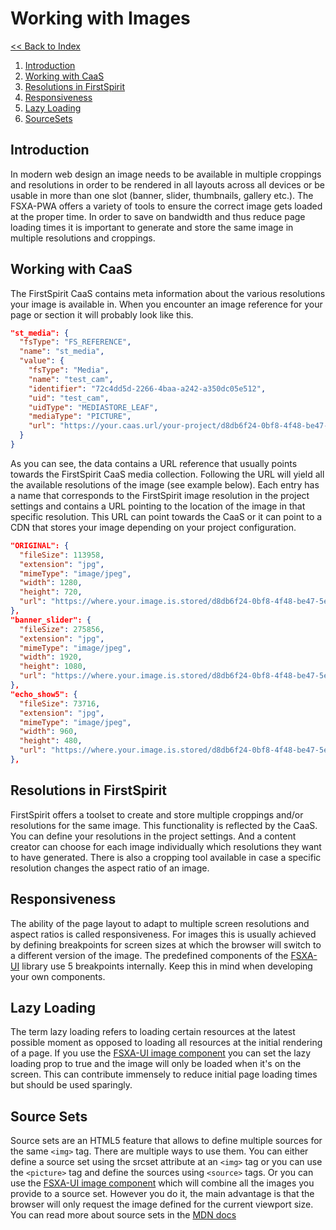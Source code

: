 # Working with Images

[<< Back to Index](./index.md)

1. [Introduction](#introduction)
2. [Working with CaaS](#working-with-caas)
3. [Resolutions in FirstSpirit](#resolutions-in-firstspirit)
4. [Responsiveness](#responsiveness)
5. [Lazy Loading](#lazy-loading)
6. [SourceSets](#sourcesets)

## Introduction

In modern web design an image needs to be available in multiple croppings and resolutions in order to be rendered in all layouts across all devices or be usable in more than one slot (banner, slider, thumbnails, gallery etc.). The FSXA-PWA offers a variety of tools to ensure the correct image gets loaded at the proper time. In order to save on bandwidth and thus reduce page loading times it is important to generate and store the same image in multiple resolutions and croppings.

## Working with CaaS

The FirstSpirit CaaS contains meta information about the various resolutions your image is available in. When you encounter an image reference for your page or section it will probably look like this.

```json
"st_media": {
  "fsType": "FS_REFERENCE",
  "name": "st_media",
  "value": {
    "fsType": "Media",
    "name": "test_cam",
    "identifier": "72c4dd5d-2266-4baa-a242-a350dc05e512",
    "uid": "test_cam",
    "uidType": "MEDIASTORE_LEAF",
    "mediaType": "PICTURE",
    "url": "https://your.caas.url/your-project/d8db6f24-0bf8-4f48-be47-5e41d8d427fc.preview.content/72c4dd5d-2266-4baa-a242-a350dc05e512.en_GB"
  }
}
```

As you can see, the data contains a URL reference that usually points towards the FirstSpirit CaaS media collection. Following the URL will yield all the available resolutions of the image (see example below). Each entry has a name that corresponds to the FirstSpirit image resolution in the project settings and contains a URL pointing to the location of the image in that specific resolution. This URL can point towards the CaaS or it can point to a CDN that stores your image depending on your project configuration.

```json
"ORIGINAL": {
  "fileSize": 113958,
  "extension": "jpg",
  "mimeType": "image/jpeg",
  "width": 1280,
  "height": 720,
  "url": "https://where.your.image.is.stored/d8db6f24-0bf8-4f48-be47-5e41d8d427fc/preview/Images/Product-Images/Security-Camera.jpg"
},
"banner_slider": {
  "fileSize": 275856,
  "extension": "jpg",
  "mimeType": "image/jpeg",
  "width": 1920,
  "height": 1080,
  "url": "https://where.your.image.is.stored/d8db6f24-0bf8-4f48-be47-5e41d8d427fc/preview/Images/Product-Images/Security-Camera_banner_slider.jpg"
},
"echo_show5": {
  "fileSize": 73716,
  "extension": "jpg",
  "mimeType": "image/jpeg",
  "width": 960,
  "height": 480,
  "url": "https://where.your.image.is.stored/d8db6f24-0bf8-4f48-be47-5e41d8d427fc/preview/Images/Product-Images/Security-Camera_echo_show5.jpg"
},
```

## Resolutions in FirstSpirit

FirstSpirit offers a toolset to create and store multiple croppings and/or resolutions for the same image. This functionality is reflected by the CaaS. You can define your resolutions in the project settings. And a content creator can choose for each image individually which resolutions they want to have generated. There is also a cropping tool available in case a specific resolution changes the aspect ratio of an image.

## Responsiveness

The ability of the page layout to adapt to multiple screen resolutions and aspect ratios is called responsiveness. For images this is usually achieved by defining breakpoints for screen sizes at which the browser will switch to a different version of the image. The predefined components of the [FSXA-UI](https://enterprise-fsxa-ui.e-spirit.cloud/components/image) library use 5 breakpoints internally. Keep this in mind when developing your own components.

## Lazy Loading

The term lazy loading refers to loading certain resources at the latest possible moment as opposed to loading all resources at the initial rendering of a page. If you use the [FSXA-UI image component](https://enterprise-fsxa-ui.e-spirit.cloud/components/image) you can set the lazy loading prop to true and the image will only be loaded when it's on the screen. This can contribute immensely to reduce initial page loading times but should be used sparingly.

## Source Sets

Source sets are an HTML5 feature that allows to define multiple sources for the same `<img>` tag. There are multiple ways to use them. You can either define a source set using the srcset attribute at an `<img>` tag or you can use the `<picture>` tag and define the sources using `<source>` tags. Or you can use the [FSXA-UI image component](https://enterprise-fsxa-ui.e-spirit.cloud/components/image) which will combine all the images you provide to a source set. However you do it, the main advantage is that the browser will only request the image defined for the current viewport size. You can read more about source sets in the [MDN docs](https://developer.mozilla.org/en-US/docs/Web/API/HTMLImageElement/srcset)